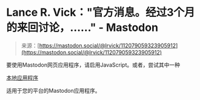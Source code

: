 <!--yml

category: 未分类

date: 2024-05-27 14:53:12

-->

# Lance R. Vick："官方消息。经过3个月的来回讨论，……" - Mastodon

> 来源：[https://mastodon.social/@lrvick/112079059323905912](https://mastodon.social/@lrvick/112079059323905912)

要使用Mastodon网页应用程序，请启用JavaScript。或者，尝试其中一种

[本地应用程序](https://joinmastodon.org/apps)

适用于您的平台的Mastodon应用程序。

